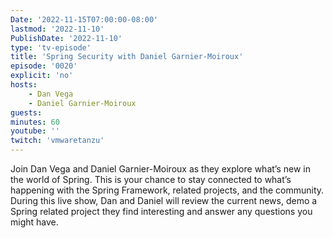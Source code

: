 ```yaml
---
Date: '2022-11-15T07:00:00-08:00'
lastmod: '2022-11-10'
PublishDate: '2022-11-10'
type: 'tv-episode'
title: 'Spring Security with Daniel Garnier-Moiroux'
episode: '0020'
explicit: 'no'
hosts:
    - Dan Vega
    - Daniel Garnier-Moiroux
guests:
minutes: 60
youtube: ''
twitch: 'vmwaretanzu'
---
```


Join Dan Vega and Daniel Garnier-Moiroux as they explore what’s new in the world of Spring. This is your chance to stay connected to what’s happening with the Spring Framework, related projects, and the community. During this live show, Dan and Daniel will review the current news, demo a Spring related project they find interesting and answer any questions you might have.

